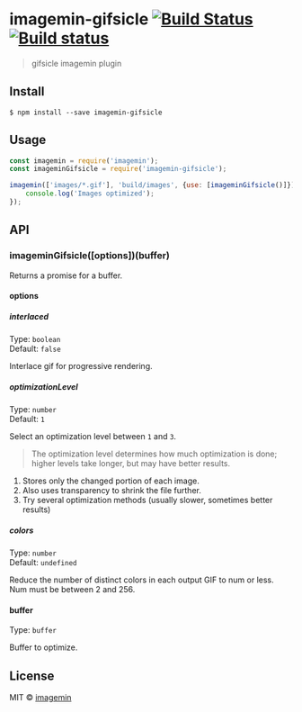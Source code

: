 # imagemin-gifsicle [![Build Status](http://img.shields.io/travis/imagemin/imagemin-gifsicle.svg?style=flat)](https://travis-ci.org/imagemin/imagemin-gifsicle) [![Build status](https://ci.appveyor.com/api/projects/status/51vfu1ntxwx7t949?svg=true)](https://ci.appveyor.com/project/ShinnosukeWatanabe/imagemin-gifsicle)

> gifsicle imagemin plugin


## Install

```
$ npm install --save imagemin-gifsicle
```


## Usage

```js
const imagemin = require('imagemin');
const imageminGifsicle = require('imagemin-gifsicle');

imagemin(['images/*.gif'], 'build/images', {use: [imageminGifsicle()]}).then(() => {
	console.log('Images optimized');
});
```


## API

### imageminGifsicle([options])(buffer)

Returns a promise for a buffer.

#### options

##### interlaced

Type: `boolean`<br>
Default: `false`

Interlace gif for progressive rendering.

##### optimizationLevel

Type: `number`<br>
Default: `1`

Select an optimization level between `1` and `3`.

> The optimization level determines how much optimization is done; higher levels take longer, but may have better results.

1. Stores only the changed portion of each image.
2. Also uses transparency to shrink the file further.
3. Try several optimization methods (usually slower, sometimes better results)

##### colors

Type: `number`<br>
Default: `undefined`

Reduce the number of distinct colors in each output GIF to num or less. Num must be between 2 and 256.

#### buffer

Type: `buffer`

Buffer to optimize.


## License

MIT © [imagemin](https://github.com/imagemin)
